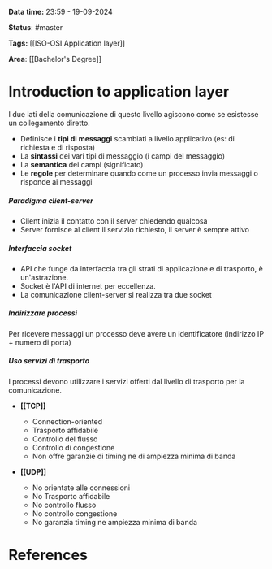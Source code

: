 **Data time:** 23:59 - 19-09-2024

**Status**: #master 

**Tags:** [[ISO-OSI Application layer]]

**Area**: [[Bachelor's Degree]]
# Introduction to application layer
I due lati della comunicazione di questo livello agiscono come se esistesse un collegamento diretto.

- Definisce i **tipi di messaggi** scambiati a livello applicativo (es: di richiesta e di risposta)
- La **sintassi** dei vari tipi di messaggio (i campi del messaggio)
- La **semantica** dei campi (significato)
- Le **regole** per determinare quando come un processo invia messaggi o risponde ai messaggi

##### Paradigma client-server
- Client inizia il contatto con il server chiedendo qualcosa
- Server fornisce al client il servizio richiesto, il server è sempre attivo
##### Interfaccia socket
- API che funge da interfaccia tra gli strati di applicazione e di trasporto, è un'astrazione. 
- Socket è l'API di internet per eccellenza. 
- La comunicazione client-server si realizza tra due socket
##### Indirizzare processi
Per ricevere messaggi un processo deve avere un identificatore (indirizzo IP + numero di porta)
##### Uso servizi di trasporto
I processi devono utilizzare i servizi offerti dal livello di trasporto per la comunicazione.

- **[[TCP]]** 
	- Connection-oriented
	- Trasporto affidabile
	- Controllo del flusso
	- Controllo di congestione
	- Non offre garanzie di timing ne di ampiezza minima di banda

- **[[UDP]]**
	- No orientate alle connessioni
	- No Trasporto affidabile
	- No controllo flusso
	- No controllo congestione
	- No garanzia timing ne ampiezza minima di banda

# References